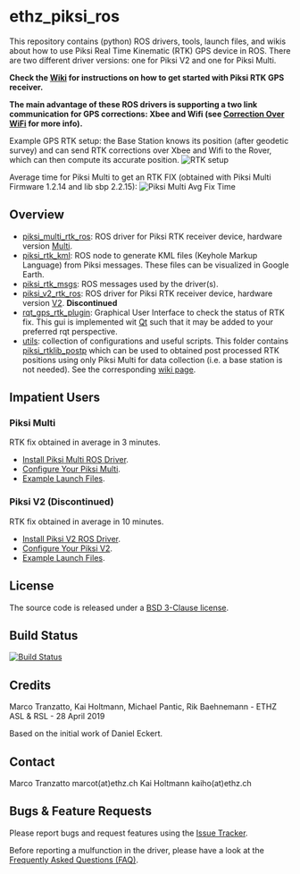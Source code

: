 ethz_piksi_ros
======

This repository contains (python) ROS drivers, tools, launch files, and wikis about how to use Piksi Real Time Kinematic (RTK) GPS device in ROS. There are two different driver versions: one for Piksi V2 and one for Piksi Multi. 

**Check the [Wiki](https://github.com/ethz-asl/ethz_piksi_ros/wiki) for instructions on how to get started with Piksi RTK GPS receiver.**

**The main advantage of these ROS drivers is supporting a two link communication for GPS corrections: Xbee and Wifi (see [Correction Over WiFi](TODO) for more info).**

Example GPS RTK setup: the Base Station knows its position (after geodetic survey) and can send RTK corrections over Xbee and Wifi to the Rover, which can then compute its accurate position.
![RTK setup](https://user-images.githubusercontent.com/15651057/33481271-0b1b97ca-d694-11e7-8650-d3c7d2e54f7d.jpg)

Average time for Piksi Multi to get an RTK FIX (obtained with Piksi Multi Firmware 1.2.14 and lib sbp 2.2.15):
![Piksi Multi Avg Fix Time](https://user-images.githubusercontent.com/15651057/33422109-c4559d8e-d5b4-11e7-91fc-ee0947c731d1.png)

Overview
------
- [piksi_multi_rtk_ros](https://github.com/ethz-asl/ethz_piksi_ros/tree/master/piksi_multi_rtk_ros): ROS driver for Piksi RTK receiver device, hardware version [Multi](https://www.swiftnav.com/piksi-multi).
- [piksi_rtk_kml](https://github.com/ethz-asl/ethz_piksi_ros/tree/master/piksi_rtk_kml): ROS node to generate KML files (Keyhole Markup Language) from Piksi messages. These files can be visualized in Google Earth.
- [piksi_rtk_msgs](https://github.com/ethz-asl/ethz_piksi_ros/tree/master/piksi_rtk_msgs): ROS messages used by the driver(s).
- [piksi_v2_rtk_ros](https://github.com/ethz-asl/ethz_piksi_ros/tree/master/piksi_v2_rtk_ros): ROS driver for Piksi RTK receiver device, hardware version [V2](http://docs.swiftnav.com/pdfs/piksi_datasheet_v2.3.1.pdf). **Discontinued**
- [rqt_gps_rtk_plugin](https://github.com/ethz-asl/ethz_piksi_ros/tree/master/rqt_gps_rtk_plugin): Graphical User Interface to check the status of RTK fix. This gui is implemented wit [Qt](https://wiki.qt.io/Install_Qt_5_on_Ubuntu) such that it may be added to your preferred rqt perspective.
- [utils](https://github.com/ethz-asl/ethz_piksi_ros/tree/master/utils): collection of configurations and useful scripts. This folder contains [piksi_rtklib_postp](https://github.com/ethz-asl/ethz_piksi_ros/tree/master/utils/piksi_rtklib_postp) which can be used to obtained post processed RTK positions using only Piksi Multi for data collection (i.e. a base station is not needed). See the corresponding [wiki page](https://github.com/ethz-asl/ethz_piksi_ros/wiki/Data-collection-and-post-processing).

Impatient Users
------
### Piksi Multi
RTK fix obtained in average in 3 minutes.
 - [Install Piksi Multi ROS Driver](https://github.com/ethz-asl/ethz_piksi_ros/tree/master/piksi_multi_rtk_ros#installation-and-configuration).
 - [Configure Your Piksi Multi](https://github.com/ethz-asl/ethz_piksi_ros/wiki/Installing-and-Configuring-Your-Piksi).
 - [Example Launch Files](https://github.com/ethz-asl/ethz_piksi_ros/tree/master/piksi_multi_rtk_ros/launch).
  
### Piksi V2 (Discontinued)
RTK fix obtained in average in 10 minutes.
 - [Install Piksi V2 ROS Driver](https://github.com/ethz-asl/ethz_piksi_ros/tree/master/piksi_v2_rtk_ros#installation-and-configuration).
 - [Configure Your Piksi V2](https://github.com/ethz-asl/ethz_piksi_ros/wiki/Installing-and-Configuring-Your-Piksi).
 - [Example Launch Files](https://github.com/ethz-asl/ethz_piksi_ros/tree/master/piksi_v2_rtk_ros/launch).

License
-------
The source code is released under a [BSD 3-Clause license](https://github.com/ethz-asl/ethz_piksi_ros/blob/master/LICENSE).

Build Status
-------
[![Build Status](https://ci.leggedrobotics.com/buildStatus/icon?job=github_ethz-asl/ethz_piksi_ros/master)](https://ci.leggedrobotics.com/job/github_ethz-asl/job/ethz_piksi_ros/job/master/)

Credits
-------
Marco Tranzatto, Kai Holtmann, Michael Pantic, Rik Baehnemann - ETHZ ASL & RSL - 28 April 2019

Based on the initial work of Daniel Eckert.

Contact
-------
Marco Tranzatto marcot(at)ethz.ch
Kai Holtmann kaiho(at)ethz.ch


Bugs & Feature Requests
-------
Please report bugs and request features using the [Issue Tracker](https://github.com/ethz-asl/ethz_piksi_ros/issues).

Before reporting a mulfunction in the driver, please have a look at the [Frequently Asked Questions (FAQ)](https://github.com/ethz-asl/ethz_piksi_ros/wiki/FAQ).
